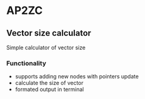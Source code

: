 # AP2ZC

## Vector size calculator
Simple calculator of vector size

### Functionality
- supports adding new nodes with pointers update
- calculate the size of vector
- formated output in terminal
 
